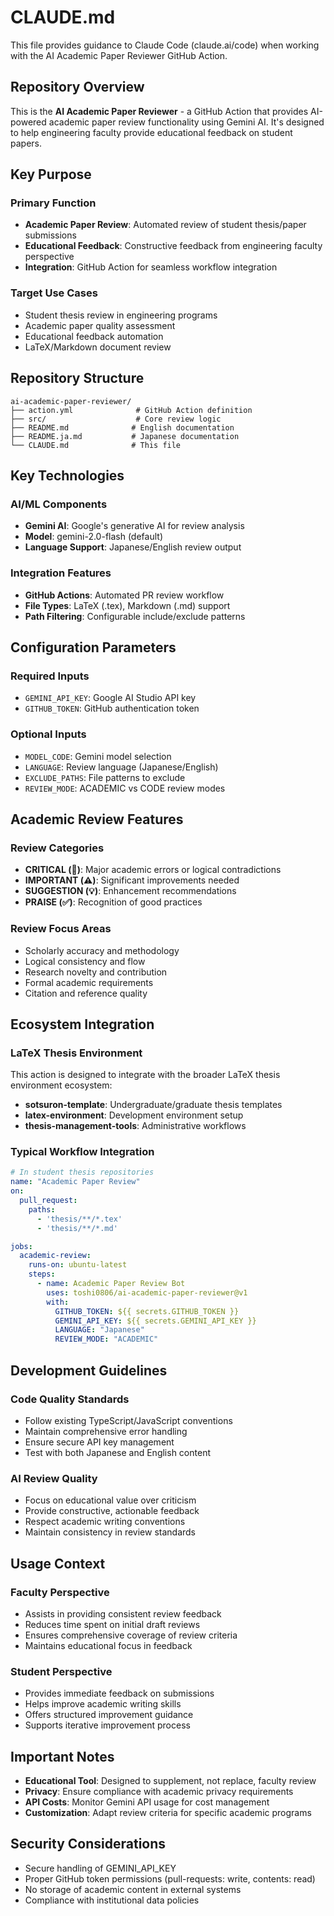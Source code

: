 # CLAUDE.md

This file provides guidance to Claude Code (claude.ai/code) when working with the AI Academic Paper Reviewer GitHub Action.

## Repository Overview

This is the **AI Academic Paper Reviewer** - a GitHub Action that provides AI-powered academic paper review functionality using Gemini AI. It's designed to help engineering faculty provide educational feedback on student papers.

## Key Purpose

### Primary Function
- **Academic Paper Review**: Automated review of student thesis/paper submissions
- **Educational Feedback**: Constructive feedback from engineering faculty perspective
- **Integration**: GitHub Action for seamless workflow integration

### Target Use Cases
- Student thesis review in engineering programs
- Academic paper quality assessment
- Educational feedback automation
- LaTeX/Markdown document review

## Repository Structure

```
ai-academic-paper-reviewer/
├── action.yml              # GitHub Action definition
├── src/                    # Core review logic
├── README.md              # English documentation
├── README.ja.md           # Japanese documentation
└── CLAUDE.md              # This file
```

## Key Technologies

### AI/ML Components
- **Gemini AI**: Google's generative AI for review analysis
- **Model**: gemini-2.0-flash (default)
- **Language Support**: Japanese/English review output

### Integration Features
- **GitHub Actions**: Automated PR review workflow
- **File Types**: LaTeX (.tex), Markdown (.md) support
- **Path Filtering**: Configurable include/exclude patterns

## Configuration Parameters

### Required Inputs
- `GEMINI_API_KEY`: Google AI Studio API key
- `GITHUB_TOKEN`: GitHub authentication token

### Optional Inputs
- `MODEL_CODE`: Gemini model selection
- `LANGUAGE`: Review language (Japanese/English)
- `EXCLUDE_PATHS`: File patterns to exclude
- `REVIEW_MODE`: ACADEMIC vs CODE review modes

## Academic Review Features

### Review Categories
- **CRITICAL (🚨)**: Major academic errors or logical contradictions
- **IMPORTANT (⚠️)**: Significant improvements needed
- **SUGGESTION (💡)**: Enhancement recommendations
- **PRAISE (✅)**: Recognition of good practices

### Review Focus Areas
- Scholarly accuracy and methodology
- Logical consistency and flow
- Research novelty and contribution
- Formal academic requirements
- Citation and reference quality

## Ecosystem Integration

### LaTeX Thesis Environment
This action is designed to integrate with the broader LaTeX thesis environment ecosystem:

- **sotsuron-template**: Undergraduate/graduate thesis templates
- **latex-environment**: Development environment setup
- **thesis-management-tools**: Administrative workflows

### Typical Workflow Integration
```yaml
# In student thesis repositories
name: "Academic Paper Review"
on:
  pull_request:
    paths:
      - 'thesis/**/*.tex'
      - 'thesis/**/*.md'

jobs:
  academic-review:
    runs-on: ubuntu-latest
    steps:
      - name: Academic Paper Review Bot
        uses: toshi0806/ai-academic-paper-reviewer@v1
        with:
          GITHUB_TOKEN: ${{ secrets.GITHUB_TOKEN }}
          GEMINI_API_KEY: ${{ secrets.GEMINI_API_KEY }}
          LANGUAGE: "Japanese"
          REVIEW_MODE: "ACADEMIC"
```

## Development Guidelines

### Code Quality Standards
- Follow existing TypeScript/JavaScript conventions
- Maintain comprehensive error handling
- Ensure secure API key management
- Test with both Japanese and English content

### AI Review Quality
- Focus on educational value over criticism
- Provide constructive, actionable feedback
- Respect academic writing conventions
- Maintain consistency in review standards

## Usage Context

### Faculty Perspective
- Assists in providing consistent review feedback
- Reduces time spent on initial draft reviews
- Ensures comprehensive coverage of review criteria
- Maintains educational focus in feedback

### Student Perspective
- Provides immediate feedback on submissions
- Helps improve academic writing skills
- Offers structured improvement guidance
- Supports iterative improvement process

## Important Notes

- **Educational Tool**: Designed to supplement, not replace, faculty review
- **Privacy**: Ensure compliance with academic privacy requirements
- **API Costs**: Monitor Gemini API usage for cost management
- **Customization**: Adapt review criteria for specific academic programs

## Security Considerations

- Secure handling of GEMINI_API_KEY
- Proper GitHub token permissions (pull-requests: write, contents: read)
- No storage of academic content in external systems
- Compliance with institutional data policies